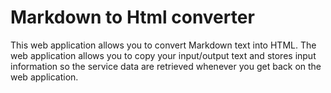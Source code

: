 # Markdown to Html converter

This web application allows you to convert Markdown text into HTML. The web application allows you to copy your input/output text and stores input information so the service data are retrieved whenever you get back on the web application.

